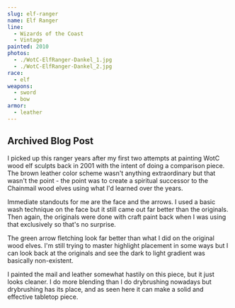 ```yaml
---
slug: elf-ranger
name: Elf Ranger
line:
  - Wizards of the Coast
  - Vintage
painted: 2010
photos:
  - ./WotC-ElfRanger-Dankel_1.jpg
  - ./WotC-ElfRanger-Dankel_2.jpg
race:
  - elf
weapons:
  - sword
  - bow
armor:
  - leather
---
```


## Archived Blog Post

I picked up this ranger years after my first two attempts at painting WotC wood elf sculpts back in 2001 with the intent of doing a comparison piece. The brown leather color scheme wasn't anything extraordinary but that wasn't the point - the point was to create a spiritual successor to the Chainmail wood elves using what I'd learned over the years.

Immediate standouts for me are the face and the arrows. I used a basic wash technique on the face but it still came out far better than the originals. Then again, the originals were done with craft paint back when I was using that exclusively so that's no surprise.

The green arrow fletching look far better than what I did on the original wood elves. I'm still trying to master highlight placement in some ways but I can look back at the originals and see the dark to light gradient was basically non-existent.

I painted the mail and leather somewhat hastily on this piece, but it just looks cleaner. I do more blending than I do drybrushing nowadays but drybrushing has its place, and as seen here it can make a solid and effective tabletop piece.
